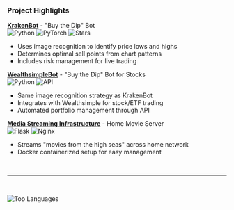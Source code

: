 ### Project Highlights

**[KrakenBot](https://github.com/gregTret/KrakenBot)** - "Buy the Dip" Bot  
![Python](https://img.shields.io/badge/Python-91.3%25-blue) ![PyTorch](https://img.shields.io/badge/PyTorch-ML-orange) ![Stars](https://img.shields.io/badge/⭐-11-yellow)
- Uses image recognition to identify price lows and highs
- Determines optimal sell points from chart patterns
- Includes risk management for live trading

**[WealthsimpleBot](#)** - "Buy the Dip" Bot for Stocks  
![Python](https://img.shields.io/badge/Python-100%25-blue) ![API](https://img.shields.io/badge/API-Integration-green)
- Same image recognition strategy as KrakenBot
- Integrates with Wealthsimple for stock/ETF trading
- Automated portfolio management through API

**[Media Streaming Infrastructure](#)** - Home Movie Server  
![Flask](https://img.shields.io/badge/Flask-Backend-red) ![Nginx](https://img.shields.io/badge/Nginx-LoadBalancer-green)
- Streams "movies from the high seas" across home network
- Docker containerized setup for easy management




<br>


---
<br>

![Top Languages](https://github-readme-stats.vercel.app/api/top-langs/?username=gregTret&layout=compact&theme=dark&hide_border=true&include_all_commits=true&count_private=true)




